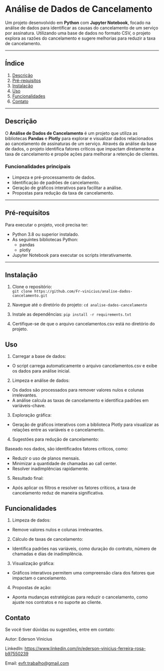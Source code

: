 # Análise de Dados de Cancelamento

Um projeto desenvolvido em **Python** com **Jupyter Notebook**, focado na análise de dados para identificar as causas do cancelamento de um serviço por assinatura. Utilizando uma base de dados no formato CSV, o projeto explora as razões do cancelamento e sugere melhorias para reduzir a taxa de cancelamento.

---

## Índice

1. [Descrição](#descrição)  
2. [Pré-requisitos](#pré-requisitos)  
3. [Instalação](#instalação)  
4. [Uso](#uso)  
5. [Funcionalidades](#funcionalidades)  
6. [Contato](#contato)

---

## Descrição

O **Análise de Dados de Cancelamento** é um projeto que utiliza as bibliotecas **Pandas** e **Plotly** para explorar e visualizar dados relacionados ao cancelamento de assinaturas de um serviço. Através da análise da base de dados, o projeto identifica fatores críticos que impactam diretamente a taxa de cancelamento e propõe ações para melhorar a retenção de clientes.

### Funcionalidades principais
- Limpeza e pré-processamento de dados.  
- Identificação de padrões de cancelamento.  
- Geração de gráficos interativos para facilitar a análise.  
- Propostas para redução da taxa de cancelamento.

---

## Pré-requisitos

Para executar o projeto, você precisa ter:  
- Python 3.8 ou superior instalado.  
- As seguintes bibliotecas Python:  
  - pandas  
  - plotly  
- Jupyter Notebook para executar os scripts interativamente.  

---

## Instalação

1. Clone o repositório:  
   `git clone https://github.com/Fr-vinicius/analise-dados-cancelamento.git`

2. Navegue até o diretório do projeto: 
   `cd analise-dados-cancelamento`

3. Instale as dependências:
   `pip install -r requirements.txt`

4. Certifique-se de que o arquivo cancelamentos.csv está no diretório do projeto. 


## Uso

1. Carregar a base de dados:
- O script carrega automaticamente o arquivo cancelamentos.csv e exibe os dados para análise inicial.

2. Limpeza e análise de dados:
- Os dados são processados para remover valores nulos e colunas irrelevantes.
- A análise calcula as taxas de cancelamento e identifica padrões em variáveis-chave.

3. Exploração gráfica:
 - Geração de gráficos interativos com a biblioteca Plotly para visualizar as relações entre as variáveis e o cancelamento.
     
4. Sugestões para redução de cancelamento:

Baseado nos dados, são identificados fatores críticos, como:
- Reduzir o uso de planos mensais.
- Minimizar a quantidade de chamadas ao call center.
- Resolver inadimplências rapidamente.

5. Resultado final:
- Após aplicar os filtros e resolver os fatores críticos, a taxa de cancelamento reduz de maneira significativa.

## Funcionalidades

1. Limpeza de dados:
- Remove valores nulos e colunas irrelevantes.
  
2. Cálculo de taxas de cancelamento:
- Identifica padrões nas variáveis, como duração do contrato, número de chamadas e dias de inadimplência.

3. Visualização gráfica:
 - Gráficos interativos permitem uma compreensão clara dos fatores que impactam o cancelamento.
     
4. Propostas de ação:
- Aponta mudanças estratégicas para reduzir o cancelamento, como ajuste nos contratos e no suporte ao cliente.

## Contato

Se você tiver dúvidas ou sugestões, entre em contato:

Autor: Ederson Vinicius

LinkedIn: https://www.linkedin.com/in/ederson-vinicius-ferreira-rosa-b97550239

Email: evfr.trabalho@gmail.com
